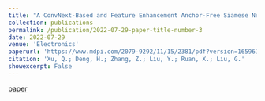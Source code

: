 ```yaml
---
title: "A ConvNext-Based and Feature Enhancement Anchor-Free Siamese Network for Visual Tracking"
collection: publications
permalink: /publication/2022-07-29-paper-title-number-3
date: 2022-07-29
venue: 'Electronics'
paperurl: 'https://www.mdpi.com/2079-9292/11/15/2381/pdf?version=1659612234'
citation: 'Xu, Q.; Deng, H.; Zhang, Z.; Liu, Y.; Ruan, X.; Liu, G.'
showexcerpt: False
---
```

[paper](https://www.mdpi.com/2079-9292/11/15/2381/pdf)